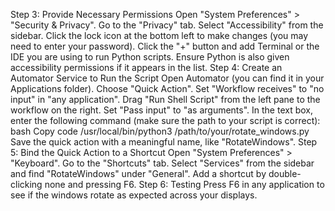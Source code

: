 Step 3: Provide Necessary Permissions
Open "System Preferences" > "Security & Privacy".
Go to the "Privacy" tab.
Select "Accessibility" from the sidebar.
Click the lock icon at the bottom left to make changes (you may need to enter your password).
Click the "+" button and add Terminal or the IDE you are using to run Python scripts.
Ensure Python is also given accessibility permissions if it appears in the list.
Step 4: Create an Automator Service to Run the Script
Open Automator (you can find it in your Applications folder).
Choose "Quick Action".
Set "Workflow receives" to "no input" in "any application".
Drag "Run Shell Script" from the left pane to the workflow on the right.
Set "Pass input" to "as arguments".
In the text box, enter the following command (make sure the path to your script is correct):
bash
Copy code
/usr/local/bin/python3 /path/to/your/rotate_windows.py
Save the quick action with a meaningful name, like "RotateWindows".
Step 5: Bind the Quick Action to a Shortcut
Open "System Preferences" > "Keyboard".
Go to the "Shortcuts" tab.
Select "Services" from the sidebar and find "RotateWindows" under "General".
Add a shortcut by double-clicking none and pressing F6.
Step 6: Testing
Press F6 in any application to see if the windows rotate as expected across your displays.